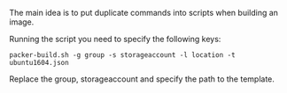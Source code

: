 
The main idea is to put duplicate commands into scripts when building an image.

Running the script you need to specify the following keys:

`packer-build.sh -g group -s storageaccount -l location -t ubuntu1604.json`

Replace the group, storageaccount and specify the path to the template.
